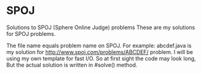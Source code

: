 # SPOJ
Solutions to SPOJ (Sphere Online Judge) problems
These are my solutions for SPOJ problems.

The file name equals problem name on SPOJ. For example: abcdef.java is my solution for http://www.spoj.com/problems/ABCDEF/ problem.
I will be using my own template for fast I/O. So at first sight the code may look long, But the actual solution is written in #solve() method.
